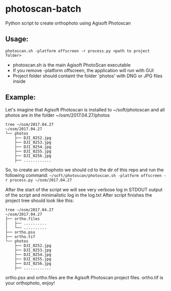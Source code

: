 # photoscan-batch
Python script to create orthophoto using Agisoft Photoscan

## Usage:

```photoscan.sh -platform offscreen -r process.py <path to project folder>```

* photoscan.sh is the main Agisoft PhotoScan executable
* If you remove -platform offscreen, the application will run with GUI
* Project folder should containt the folder 'photos' with DNG or JPG files inside

## Example:
Let's imagine that Agisoft Photoscan is installed to ~/soft/photoscan and all photos are in the folder ~/osm/2017.04.27/photos

```
tree ~/osm/2017.04.27
~/osm/2017.04.27
└── photos
    ├── DJI_0252.jpg
    ├── DJI_0253.jpg
    ├── DJI_0254.jpg
    ├── DJI_0255.jpg
    ├── DJI_0256.jpg
    ├── ............
```

So, to create an orthophoto we should cd to the dir of this repo and run the following command:
```~/soft/photoscan/photoscan.sh -platform offscreen -r process.py ~/osm/2017.04.27```

After the start of the script we will see very verbose log in STDOUT output of the script and minimalistic log in the log.txt
After script finishes the project tree should look like this:
```
tree ~/osm/2017.04.27
~/osm/2017.04.27
├── ortho.files
│   ├── ..........
│   └── ..........
├── ortho.psx
├── ortho.tif
└── photos
    ├── DJI_0252.jpg
    ├── DJI_0253.jpg
    ├── DJI_0254.jpg
    ├── DJI_0255.jpg
    ├── DJI_0256.jpg
    ├── ............
```
ortho.psx and ortho.files are the Agisoft Photoscan project files.
ortho.tif is your orthophoto, enjoy!
